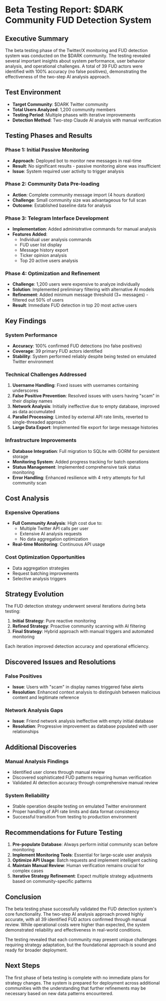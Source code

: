 # Beta Testing Report: $DARK Community FUD Detection System

## Executive Summary

The beta testing phase of the Twitter/X monitoring and FUD detection system was conducted on the $DARK community. The testing revealed several important insights about system performance, user behavior analysis, and operational challenges. A total of 39 FUD actors were identified with 100% accuracy (no false positives), demonstrating the effectiveness of the two-step AI analysis approach.

## Test Environment

- **Target Community**: $DARK Twitter community
- **Total Users Analyzed**: 1,200 community members
- **Testing Period**: Multiple phases with iterative improvements
- **Detection Method**: Two-step Claude AI analysis with manual verification

## Testing Phases and Results

### Phase 1: Initial Passive Monitoring
- **Approach**: Deployed bot to monitor new messages in real-time
- **Result**: No significant results - passive monitoring alone was insufficient
- **Issue**: System required user activity to trigger analysis

### Phase 2: Community Data Pre-loading
- **Action**: Complete community message import (4 hours duration)
- **Challenge**: Small community size was advantageous for full scan
- **Outcome**: Established baseline data for analysis

### Phase 3: Telegram Interface Development
- **Implementation**: Added administrative commands for manual analysis
- **Features Added**:
  - Individual user analysis commands
  - FUD user list display
  - Message history export
  - Ticker opinion analysis
  - Top 20 active users analysis

### Phase 4: Optimization and Refinement
- **Challenge**: 1,200 users were expensive to analyze individually
- **Solution**: Implemented preliminary filtering with alternative AI models
- **Refinement**: Added minimum message threshold (3+ messages) - filtered out 50% of users
- **Result**: Immediate FUD detection in top 20 most active users

## Key Findings

### System Performance
- **Accuracy**: 100% confirmed FUD detections (no false positives)
- **Coverage**: 39 primary FUD actors identified
- **Stability**: System performed reliably despite being tested on emulated Twitter environment

### Technical Challenges Addressed
1. **Username Handling**: Fixed issues with usernames containing underscores
2. **False Positive Prevention**: Resolved issues with users having "scam" in their display names
3. **Network Analysis**: Initially ineffective due to empty database, improved as data accumulated
4. **Parallel Processing**: Limited by external API rate limits, reverted to single-threaded approach
5. **Large Data Export**: Implemented file export for large message histories

### Infrastructure Improvements
- **Database Integration**: Full migration to SQLite with GORM for persistent storage
- **Monitoring System**: Added progress tracking for batch operations
- **Status Management**: Implemented comprehensive task status monitoring
- **Error Handling**: Enhanced resilience with 4 retry attempts for full community scan

## Cost Analysis

### Expensive Operations
- **Full Community Analysis**: High cost due to:
  - Multiple Twitter API calls per user
  - Extensive AI analysis requests
  - No data aggregation optimization
- **Real-time Monitoring**: Continuous API usage

### Cost Optimization Opportunities
- Data aggregation strategies
- Request batching improvements
- Selective analysis triggers

## Strategy Evolution

The FUD detection strategy underwent several iterations during beta testing:

1. **Initial Strategy**: Pure reactive monitoring
2. **Refined Strategy**: Proactive community scanning with AI filtering
3. **Final Strategy**: Hybrid approach with manual triggers and automated monitoring

Each iteration improved detection accuracy and operational efficiency.

## Discovered Issues and Resolutions

### False Positives
- **Issue**: Users with "scam" in display names triggered false alerts
- **Resolution**: Enhanced context analysis to distinguish between malicious content and legitimate reference

### Network Analysis Gaps
- **Issue**: Friend network analysis ineffective with empty initial database
- **Resolution**: Progressive improvement as database populated with user relationships

## Additional Discoveries

### Manual Analysis Findings
- Identified user clones through manual review
- Discovered sophisticated FUD patterns requiring human verification
- Validated AI detection accuracy through comprehensive manual review

### System Reliability
- Stable operation despite testing on emulated Twitter environment
- Proper handling of API rate limits and data format consistency
- Successful transition from testing to production environment

## Recommendations for Future Testing

1. **Pre-populate Database**: Always perform initial community scan before monitoring
2. **Implement Monitoring Tools**: Essential for large-scale user analysis
3. **Optimize API Usage**: Batch requests and implement intelligent caching
4. **Maintain Manual Review**: Human verification remains crucial for complex cases
5. **Iterative Strategy Refinement**: Expect multiple strategy adjustments based on community-specific patterns

## Conclusion

The beta testing phase successfully validated the FUD detection system's core functionality. The two-step AI analysis approach proved highly accurate, with all 39 identified FUD actors confirmed through manual review. While operational costs were higher than expected, the system demonstrated reliability and effectiveness in real-world conditions.

The testing revealed that each community may present unique challenges requiring strategy adaptation, but the foundational approach is sound and ready for broader deployment.

## Next Steps

The first phase of beta testing is complete with no immediate plans for strategy changes. The system is prepared for deployment across additional communities with the understanding that further refinements may be necessary based on new data patterns encountered.